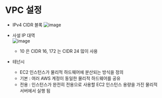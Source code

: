 # VPC 설정
- IPv4 CIDR 블록
![image](https://user-images.githubusercontent.com/79209568/167778493-300e390d-b9d0-46a0-adba-7fa0281d8c96.png)
- 사설 IP 대역  
  ![image](https://user-images.githubusercontent.com/79209568/167784448-1da950d1-4efe-4e4b-b2c8-beb672549cab.png)
  - 10 은 CIDR 16, 172 는 CIDR 24 많이 사용
  
- 테넌시
  - EC2 인스턴스가 물리적 하드웨어에 분산되는 방식을 정의
  - 기본 : 여러 AWS 계정이 동일한 물리적 하드웨어를 공유
  - 전용 : 인스턴스가 완전히 전용으로 사용할 EC2 인스턴스 용량을 가진 물리적 서버에서 실행 됨
